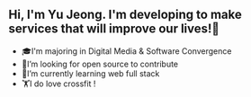 ## Hi, I'm Yu Jeong. I'm developing to make services that will improve our lives!👋

+ :mortar_board:I'm majoring in Digital Media & Software Convergence
+ 🤔I’m looking for open source to contribute
+ 🌱I’m currently learning web full stack
+ :weight_lifting:I do love crossfit !
<!--
**sallydeveloperr/sallydeveloperr** is a ✨ _special_ ✨ repository because its `README.md` (this file) appears on your GitHub profile.

Here are some ideas to get you started:

- 🔭 I’m currently working on ...
- 🌱 I’m currently learning ...
- 👯 I’m looking to collaborate on ...
- 🤔 I’m looking for help with ...
- 💬 Ask me about ...
- 📫 How to reach me: ...
- 😄 Pronouns: ...
- ⚡ Fun fact: ...
-->
